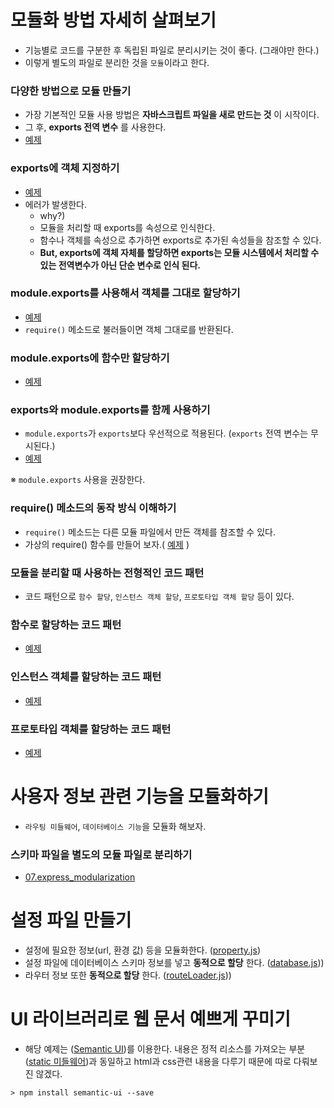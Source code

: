 # 모듈화 방법 자세히 살펴보기

- 기능별로 코드를 구분한 후 독립된 파일로 분리시키는 것이 좋다. (그래야만 한다.)
- 이렇게 별도의 파일로 분리한 것을 `모듈`이라고 한다.

### 다양한 방법으로 모듈 만들기

- 가장 기본적인 모듈 사용 방법은 __자바스크립트 파일을 새로 만드는 것__ 이 시작이다.
- 그 후, __exports 전역 변수__ 를 사용한다.
- [예제](https://github.com/heowc/do-it-nodejs/blob/master/07.example_01.js)

### exports에 객체 지정하기

- [예제](https://github.com/heowc/do-it-nodejs/blob/master/07.example_02.js)
- 에러가 발생한다.
    - why?)
    - 모듈을 처리할 때 exports를 속성으로 인식한다.
    - 함수나 객체를 속성으로 추가하면 exports로 추가된 속성들을 참조할 수 있다.
    - __But, exports에 객체 자체를 할당하면 exports는 모듈 시스템에서 처리할 수 있는 전역변수가 아닌 단순 변수로 인식 된다.__

### module.exports를 사용해서 객체를 그대로 할당하기

- [예제](https://github.com/heowc/do-it-nodejs/blob/master/07.example_03.js)
- `require()` 메소드로 불러들이면 객체 그대로를 반환된다.

### module.exports에 함수만 할당하기

- [예제](https://github.com/heowc/do-it-nodejs/blob/master/07.example_04.js)

### exports와 module.exports를 함께 사용하기

- `module.exports`가 `exports`보다 우선적으로 적용된다. (`exports` 전역 변수는 무시된다.)
- [예제](https://github.com/heowc/do-it-nodejs/blob/master/07.example_05.js)

※ `module.exports` 사용을 권장한다.

### require() 메소드의 동작 방식 이해하기

- `require()` 메소드는 다른 모듈 파일에서 만든 객체를 참조할 수 있다.
- 가상의 require() 함수를 만들어 보자.( [예제](https://github.com/heowc/do-it-nodejs/blob/master/07.example_06.js) )

### 모듈을 분리할 때 사용하는 전형적인 코드 패턴

- 코드 패턴으로 `함수 할당`, `인스턴스 객체 할당`, `프로토타입 객체 할당` 등이 있다.

### 함수로 할당하는 코드 패턴

- [예제](https://github.com/heowc/do-it-nodejs/blob/master/07.example_07.js)

### 인스턴스 객체를 할당하는 코드 패턴

- [예제](https://github.com/heowc/do-it-nodejs/blob/master/07.example_08.js)

### 프로토타입 객체를 할당하는 코드 패턴

- [예제](https://github.com/heowc/do-it-nodejs/blob/master/07.example_09.js)

# 사용자 정보 관련 기능을 모듈화하기

- `라우팅 미들웨어`, `데이터베이스 기능`을 모듈화 해보자.

### 스키마 파일을 별도의 모듈 파일로 분리하기

- [07.express_modularization](https://github.com/heowc/do-it-nodejs/blob/master/07.express_modularization)

# 설정 파일 만들기

- 설정에 필요한 정보(url, 환경 값) 등을 모듈화한다. ([property.js](https://github.com/heowc/do-it-nodejs/blob/master/07.express_modularization/config/property.js))
- 설정 파일에 데이터베이스 스키마 정보를 넣고 __동적으로 할당__ 한다. ([database.js](https://github.com/heowc/do-it-nodejs/blob/master/07.express_modularization/database/database.js)))
- 라우터 정보 또한 __동적으로 할당__ 한다. ([routeLoader.js](https://github.com/heowc/do-it-nodejs/blob/master/07.express_modularization/database/routeLoader.js)))

# UI 라이브러리로 웹 문서 예쁘게 꾸미기

- 해당 예제는 ([Semantic UI](https://semantic-ui.com/))를 이용한다. 내용은 정적 리소스를 가져오는 부분([static 미들웨어](05_웹_서버_만들기.md#static-미들웨어))과 동일하고 html과 css관련 내용을 다루기 때문에 따로 다뤄보진 않겠다.

```text
> npm install semantic-ui --save
```
